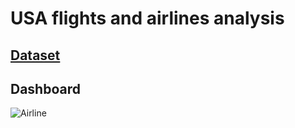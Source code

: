 # USA flights and airlines analysis

## [Dataset](https://drive.google.com/drive/folders/1owBQ1cDnp3ryoyo2OkDYPHKvFGW5fa07)

## Dashboard

![Airline](https://github.com/user-attachments/assets/6f51e9d1-79ea-4819-80f7-8fdd18c6c7f0)
